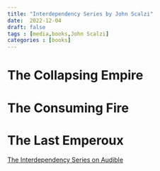```yaml
---
title: "Interdependency Series by John Scalzi"
date:  2022-12-04
draft: false
tags : [media,books,John Scalzi]
categories : [books]
---
```


# The Collapsing Empire

# The Consuming Fire

# The Last Emperoux


[The Interdependency Series on Audible](https://www.audible.com/series/The-Interdependency-Audiobooks/B06XKNK664) 